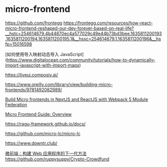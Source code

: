 # micro-frontend

https://github.com/frontegg
https://frontegg.com/resources/how-react-micro-frontend-reshaped-our-dev-forever-based-on-real-life?__hstc=254614679.4b44870ec4a577029c49e44b73bd3bee.1635811200193.1635811200194.1635811200195.1&__hssc=254614679.1.1635811200196&__hsfp=15016598

[如何使用导入映射动态导入 JavaScript]
(https://www.digitalocean.com/community/tutorials/how-to-dynamically-import-javascript-with-import-maps)

https://liveui.composiv.ai/

https://www.oreilly.com/library/view/building-micro-frontends/9781492082989/

[Build Micro frontends in NextJS and ReactJS with Webpack 5 Module Federation](https://medium.com/a-layman/build-micro-frontends-in-nextjs-and-reactjs-with-webpack-5-module-federation-e142ad76f48c)

[Micro Frontend Guide: Overview
](https://www.trendmicro.com/it_it/devops/21/h/micro-frontend-guide-overview.html)

https://ragu-framework.github.io/docs/

https://github.com/micro-lc/micro-lc

https://www.downtr.club/

[微前端：构建 Web 应用程序的下一代方法](https://dev.to/ruppysuppy/micro-frontends-the-next-gen-way-to-build-web-apps-16da)
https://github.com/ruppysuppy/Crypto-Crowdfund